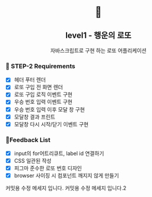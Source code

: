 <h1 align="middle">🎱</h1>
<h2 align="middle">level1 - 행운의 로또</h2>
<p align="middle">자바스크립트로 구현 하는 로또 어플리케이션</p>

### 🚩 STEP-2 Requirements

- [x] 헤더 푸터 렌더
- [x] 로또 구입 전 화면 렌더
- [x] 로또 구입 로직 이벤트 구현
- [x] 우승 번호 입력 이벤트 구현
- [x] 우승 번호 입력 이후 모달 창 구현
- [x] 모달창 결과 프린트
- [x] 모달창 다시 시작/닫기 이벤트 구현

### 🚩Feedback List

- [x] input의 for어트리큐트, label id 연결하기
- [x] CSS 일관된 작성
- [x] 피그마 준수한 로또 번호 디자인
- [x] browser 사이징 시 컴포넌트 깨지지 않게 만들기

커밋용 수정 메세지 입니다.
커밋용 수정 메세지 입니다.2
